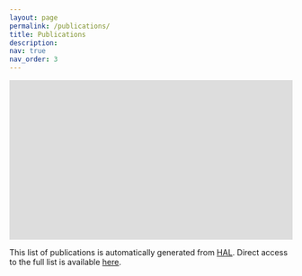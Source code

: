 ```yaml
---
layout: page
permalink: /publications/
title: Publications
description: 
nav: true
nav_order: 3
---
```


<script>
  function resizeIframe(obj) {
    obj.style.height = obj.contentWindow.document.documentElement.scrollHeight + 'px';
  }
</script>

<style type="text/css">

.iframecontent {
  position: relative;
  padding-bottom: 56.25%;
  padding-top: 0%;
  height: 0;
  overflow: hidden;
}
.iframecontent iframe {
	position: ; 
	top: 0px; 
	bottom: 0px; 
	right: 0px; 
	border: none; 
	z-index: -1; 
	height: 1000px; 
	width: 100%;
}
</style>


<div class="iframecontent">
	<iframe src="https://haltools.archives-ouvertes.fr/Public/afficheRequetePubli.php?labos_exp=willow&CB_auteur=oui&CB_titre=oui&CB_article=oui&langue=Anglais&tri_exp=annee_publi&tri_exp3=date_publi&ordre_aff=TA&Fen=Aff&css=../css/VisuCondense.css" scrolling="auto"></iframe>
</div>

This list of publications is automatically generated from [HAL](https://hal.science). 
Direct access to the full list is available [here](https://haltools.archives-ouvertes.fr/Public/afficheRequetePubli.php?labos_exp=willow&CB_auteur=oui&CB_titre=oui&CB_article=oui&langue=Anglais&tri_exp=annee_publi&tri_exp3=date_publi&ordre_aff=TA&Fen=Aff&css=../css/VisuCondense.css).
